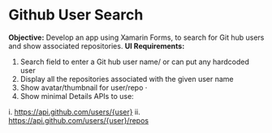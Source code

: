 # Github User Search
<b>Objective:</b> 
Develop an app using Xamarin Forms, to search for Git hub users and show associated repositories. 
<b>UI Requirements:</b> 
1. Search field to enter a Git hub user name/ or can put any hardcoded user 
2. Display all the repositories associated with the given user name  
3. Show avatar/thumbnail for user/repo · 
4. Show minimal Details APIs to use: 

i. https://api.github.com/users/{user}
ii. https://api.github.com/users/{user}/repos
